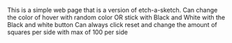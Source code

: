 This is a simple web page that is a version of etch-a-sketch.
Can change the color of hover with random color
OR stick with Black and White with the Black and white button
Can always click reset and change the amount of squares per side with max of 100 per side